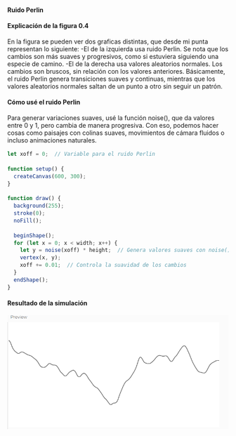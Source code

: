 #### Ruido Perlin

#### Explicación de la figura 0.4

En la figura se pueden ver dos graficas distintas, que desde mi punta representan lo siguiente:
-El de la izquierda usa ruido Perlin. Se nota que los cambios son más suaves y progresivos, como si estuviera siguiendo una especie de camino.
-El de la derecha usa valores aleatorios normales. Los cambios son bruscos, sin relación con los valores anteriores.
Básicamente, el ruido Perlin genera transiciones suaves y continuas, mientras que los valores aleatorios normales saltan de un punto a otro sin seguir un patrón.

#### Cómo usé el ruido Perlin
Para generar variaciones suaves, usé la función noise(), que da valores entre 0 y 1, pero cambia de manera progresiva. 
Con eso, podemos hacer cosas como paisajes con colinas suaves, movimientos de cámara fluidos o incluso animaciones naturales.

``` js
let xoff = 0;  // Variable para el ruido Perlin

function setup() {
  createCanvas(600, 300);
}

function draw() {
  background(255);
  stroke(0);
  noFill();
  
  beginShape();
  for (let x = 0; x < width; x++) {
    let y = noise(xoff) * height;  // Genera valores suaves con noise()
    vertex(x, y);
    xoff += 0.01;  // Controla la suavidad de los cambios
  }
  endShape();
}

```

#### Resultado de la simulación
![Captura del resultado de la simulación](../../../../assets/u1-a7-1.png)
